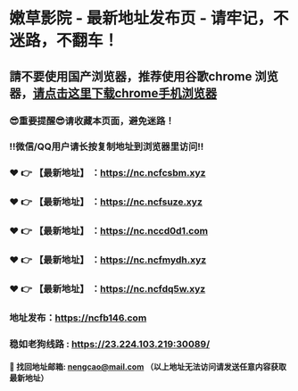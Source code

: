 # 嫩草影院 - 最新地址发布页 - 请牢记，不迷路，不翻车！

## 請不要使用国产浏览器，推荐使用谷歌chrome 浏览器，<a href = "https://www.google.cn/chrome/">请点击这里下载chrome手机浏览器</a>

### :sunglasses:重要提醒:sunglasses:请收藏本页面，避免迷路！
### ‼️微信/QQ用户请长按复制地址到浏览器里访问‼️

### :heart: :point_right: 【最新地址】 ：https://nc.ncfcsbm.xyz
### :heart: :point_right: 【最新地址】 ：https://nc.ncfsuze.xyz
### :heart: :point_right: 【最新地址】 ：https://nc.nccd0d1.com
### :heart: :point_right: 【最新地址】 ：https://nc.ncfmydh.xyz
### :heart: :point_right: 【最新地址】 ：https://nc.ncfdq5w.xyz

### 地址发布：https://ncfb146.com
### 稳如老狗线路 : https://23.224.103.219:30089/

#### :e-mail: __找回地址邮箱: nengcao@mail.com （以上地址无法访问请发送任意内容获取最新地址）__
